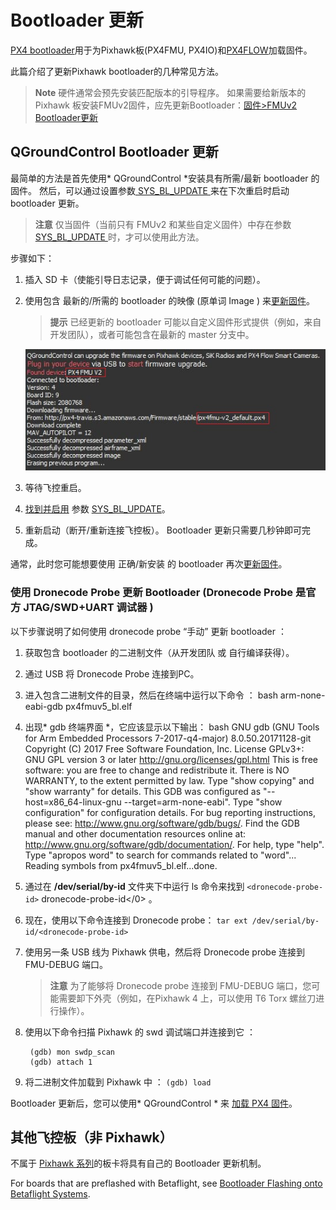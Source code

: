 # Bootloader 更新

[PX4 bootloader](https://github.com/PX4/Bootloader)用于为Pixhawk板(PX4FMU, PX4IO)和[PX4FLOW](../sensor/px4flow.md)加载固件。

此篇介绍了更新Pixhawk bootloader的几种常见方法。

> **Note** 硬件通常会预先安装匹配版本的引导程序。 如果需要给新版本的 Pixhawk 板安装FMUv2固件，应先更新Bootloader：[固件>FMUv2 Bootloader更新](../config/firmware.md#bootloader)

<span id="qgc_bootloader_update"></span>

## QGroundControl Bootloader 更新

最简单的方法是首先使用* QGroundControl *安装具有所需/最新 bootloader 的固件。 然后，可以通过设置参数[ SYS_BL_UPDATE ](../advanced_config/parameter_reference.md#SYS_BL_UPDATE)来在下次重启时启动 bootloader 更新。

> **注意** 仅当固件（当前只有 FMUv2 和某些自定义固件）中存在参数[ SYS_BL_UPDATE ](../advanced_config/parameter_reference.md#SYS_BL_UPDATE)时，才可以使用此方法。

步骤如下：

1. 插入 SD 卡（使能引导日志记录，便于调试任何可能的问题）。
2. 使用包含 最新的/所需的 bootloader 的映像 (原单词 Image ) 来[更新固件](../config/firmware.md#custom)。
    
    > **提示** 已经更新的 bootloader 可能以自定义固件形式提供（例如，来自开发团队），或者可能包含在最新的 master 分支中。
    
    ![FMUv2 更新](../../assets/qgc/setup/firmware/bootloader_update.jpg)

3. 等待飞控重启。

4. [找到并启用](../advanced_config/parameters.md) 参数 [SYS_BL_UPDATE](../advanced_config/parameter_reference.md#SYS_BL_UPDATE)。
5. 重新启动（断开/重新连接飞控板）。 Bootloader 更新只需要几秒钟即可完成。

通常，此时您可能想要使用 正确/新安装 的 bootloader 再次[更新固件](../config/firmware.md)。

<span id="dronecode_probe"></span>

### 使用 Dronecode Probe 更新 Bootloader (Dronecode Probe 是官方 JTAG/SWD+UART 调试器 )

以下步骤说明了如何使用 dronecode probe “手动” 更新 bootloader ：

1. 获取包含 bootloader 的二进制文件（从开发团队 或 自行编译获得）。
2. 通过 USB 将 Dronecode Probe 连接到PC。 
3. 进入包含二进制文件的目录，然后在终端中运行以下命令 ： 
        bash
        arm-none-eabi-gdb px4fmuv5_bl.elf

4. 出现* gdb 终端界面 *，它应该显示以下输出： 
        bash
        GNU gdb (GNU Tools for Arm Embedded Processors 7-2017-q4-major) 8.0.50.20171128-git
        Copyright (C) 2017 Free Software Foundation, Inc.
        License GPLv3+: GNU GPL version 3 or later <http://gnu.org/licenses/gpl.html>
        This is free software: you are free to change and redistribute it.
        There is NO WARRANTY, to the extent permitted by law.  Type "show copying"
        and "show warranty" for details.
        This GDB was configured as "--host=x86_64-linux-gnu --target=arm-none-eabi".
        Type "show configuration" for configuration details.
        For bug reporting instructions, please see:
        <http://www.gnu.org/software/gdb/bugs/>.
        Find the GDB manual and other documentation resources online at:
        <http://www.gnu.org/software/gdb/documentation/>.
        For help, type "help".
        Type "apropos word" to search for commands related to "word"...
        Reading symbols from px4fmuv5_bl.elf...done.

5. 通过在 **/dev/serial/by-id** 文件夹下中运行 ls 命令来找到 `<dronecode-probe-id>` dronecode-probe-id</0> 。
6. 现在，使用以下命令连接到 Dronecode probe： ```tar ext /dev/serial/by-id/<dronecode-probe-id>```
7. 使用另一条 USB 线为 Pixhawk 供电，然后将 Dronecode probe 连接到 FMU-DEBUG 端口。
    
    > **注意** 为了能够将 Dronecode probe 连接到 FMU-DEBUG 端口，您可能需要卸下外壳（例如，在Pixhawk 4 上，可以使用 T6 Torx 螺丝刀进行操作）。

8. 使用以下命令扫描 Pixhawk 的 swd 调试端口并连接到它 ：
    
        (gdb) mon swdp_scan
        (gdb) attach 1
        

9. 将二进制文件加载到 Pixhawk 中 ： ```(gdb) load```

Bootloader 更新后，您可以使用* QGroundControl * 来 [加载 PX4 固件](../config/firmware.md)。

<span id="non-pixhawk"></span>

## 其他飞控板（非 Pixhawk）

不属于 [ Pixhawk 系列](../flight_controller/pixhawk_series.md)的板卡将具有自己的 Bootloader 更新机制。

For boards that are preflashed with Betaflight, see [Bootloader Flashing onto Betaflight Systems](bootloader_update_from_betaflight.md).